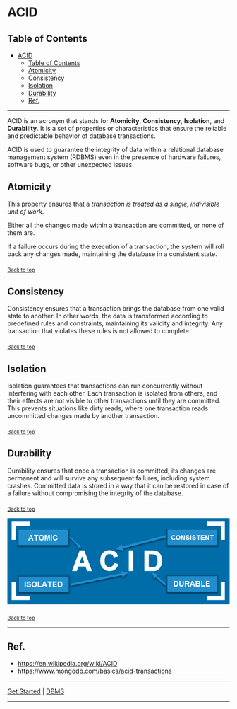 # ACID

## Table of Contents
<!-- TOC -->
* [ACID](#acid)
  * [Table of Contents](#table-of-contents)
  * [Atomicity](#atomicity)
  * [Consistency](#consistency)
  * [Isolation](#isolation)
  * [Durability](#durability)
  * [Ref.](#ref)
<!-- TOC -->

---

ACID is an acronym that stands for **Atomicity**, **Consistency**, **Isolation**, and **Durability**. It is a set of properties or characteristics that ensure the reliable and predictable behavior of database transactions. 


ACID is used to guarantee the integrity of data within a relational database management system (RDBMS) even in the presence of hardware failures, software bugs, or other unexpected issues.

## Atomicity

This property ensures that a _transaction is treated as a single, indivisible unit of work_. 

Either all the changes made within a transaction are committed, or none of them are. 

If a failure occurs during the execution of a transaction, the system will roll back any changes made, maintaining the database in a consistent state.

<sub>[Back to top](#table-of-contents)</sub>

## Consistency

Consistency ensures that a transaction brings the database from one valid state to another. In other words, the data is transformed according to predefined rules and constraints, maintaining its validity and integrity. Any transaction that violates these rules is not allowed to complete.

<sub>[Back to top](#table-of-contents)</sub>

## Isolation

Isolation guarantees that transactions can run concurrently without interfering with each other. Each transaction is isolated from others, and their effects are not visible to other transactions until they are committed. This prevents situations like dirty reads, where one transaction reads uncommitted changes made by another transaction.


<sub>[Back to top](#table-of-contents)</sub>

## Durability
Durability ensures that once a transaction is committed, its changes are permanent and will survive any subsequent failures, including system crashes. Committed data is stored in a way that it can be restored in case of a failure without compromising the integrity of the database.


<sub>[Back to top](#table-of-contents)</sub>


![acid.png](../../img/acid.png)

<sub>[Back to top](#table-of-contents)</sub>

---

## Ref.

- https://en.wikipedia.org/wiki/ACID
- https://www.mongodb.com/basics/acid-transactions

---

[Get Started](../../get-started.md) |
[DBMS](../../get-started.md#database-management-systems)

___
